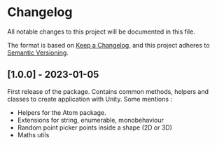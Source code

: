 # Changelog
All notable changes to this project will be documented in this file.

The format is based on [Keep a Changelog](https://keepachangelog.com/en/1.0.0/),
and this project adheres to [Semantic Versioning](https://semver.org/spec/v2.0.0.html).

## [1.0.0] - 2023-01-05
First release of the package.
Contains common methods, helpers and classes to create application with Unity.
Some mentions :
- Helpers for the Atom package.
- Extensions for string, enumerable, monobehaviour
- Random point picker points inside a shape (2D or 3D)
- Maths utils
